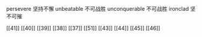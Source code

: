 




persevere 坚持不懈
unbeatable 不可战胜
unconquerable 不可战胜
ironclad 坚不可摧

[[41]]
[[40]]
[[39]]
[[38]]
[[37]]
[[51]]
[[43]]
[[44]]
[[45]]
[[46]]